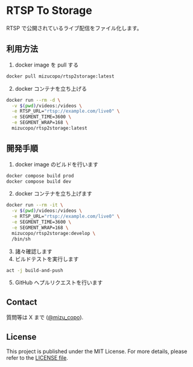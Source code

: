 # RTSP To Storage

RTSP で公開されているライブ配信をファイル化します。

## 利用方法

1. docker image を pull する

```sh
docker pull mizucopo/rtsp2storage:latest
```

2. docker コンテナを立ち上げる

```sh
docker run --rm -d \
  -v $(pwd)/videos:/videos \
  -e RTSP_URL="rtsp://example.com/live0" \
  -e SEGMENT_TIME=3600 \
  -e SEGMENT_WRAP=168 \
  mizucopo/rtsp2storage:latest
```

## 開発手順

1. docker image のビルドを行います

```sh
docker compose build prod
docker compose build dev
```

2. docker コンテナを立ち上げます

```sh
docker run --rm -it \
  -v $(pwd)/videos:/videos \
  -e RTSP_URL="rtsp://example.com/live0" \
  -e SEGMENT_TIME=3600 \
  -e SEGMENT_WRAP=168 \
  mizucopo/rtsp2storage:develop \
  /bin/sh
```

3. 諸々確認します
4. ビルドテストを実行します

```sh
act -j build-and-push
```

5. GitHub へプルリクエストを行います

## Contact

質問等は X まで ([@mizu_copo](https://twitter.com/mizu_copo)).

## License

This project is published under the MIT License. For more details, please refer to the [LICENSE file](/LICENSE).

